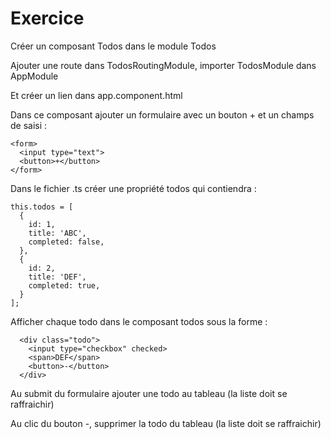 # Exercice

Créer un composant Todos dans le module Todos

Ajouter une route dans TodosRoutingModule, importer TodosModule dans AppModule

Et créer un lien dans app.component.html

Dans ce composant ajouter un formulaire avec un bouton + et un champs de saisi :

```
<form>
  <input type="text">
  <button>+</button>
</form>
```

Dans le fichier .ts créer une propriété todos qui contiendra :

```
this.todos = [
  {
    id: 1,
    title: 'ABC',
    completed: false,
  },
  {
    id: 2,
    title: 'DEF',
    completed: true,
  }
];
```

Afficher chaque todo dans le composant todos sous la forme :

```
  <div class="todo">
    <input type="checkbox" checked>
    <span>DEF</span>
    <button>-</button>
  </div>
```

Au submit du formulaire ajouter une todo au tableau (la liste doit se raffraichir)

Au clic du bouton -, supprimer la todo du tableau (la liste doit se raffraichir)
